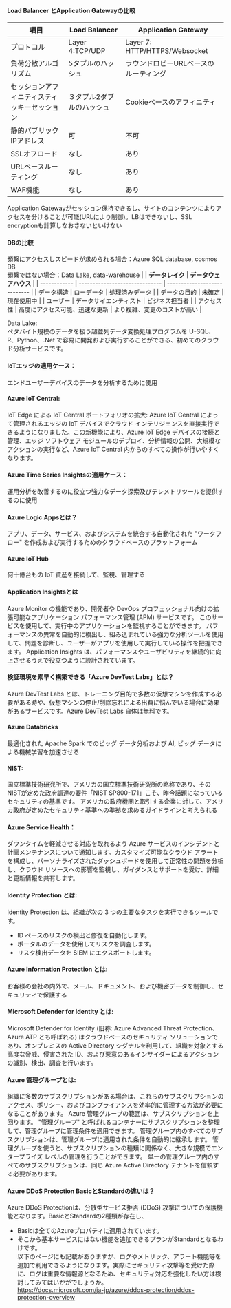  #### Load Balancer とApplication Gatewayの比較
 
 | 項目                                         | Load Balancer             | Application Gateway                   |
| -------------------------------------------- | ------------------------- | ------------------------------------- |
| プロトコル                                   | Layer 4:TCP/UDP           | Layer 7: HTTP/HTTPS/Websocket         |
| 負荷分散アルゴリズム                         | 5タプルのハッシュ         | ラウンドロビーURLベースのルーティング |
| セッションアフィニティスティッキーセッション | ３タプル2ダブルのハッシュ | Cookieベースのアフィニティ            |
| 静的パブリックIPアドレス                     | 可                        | 不可                                  |
| SSLオフロード                                | なし                      | あり                                  |
| URLベースルーティング                        | なし                      | あり                                  |
| WAF機能                                      | なし                      | あり                                  |

Application Gatewayがセッション保持できるし、サイトのコンテンツによりアクセスを分けることが可能(URLにより制御)。LBはできないし、SSL encryptionも計算しなおさないといけない

#### DBの比較

頻繫にアクセスしスピードが求められる場合：Azure SQL database, cosmos DB  
頻繫ではない場合：Data Lake, data-warehouse
|              | **データレイク**               | **データウェアハウス**       |
| ------------ | ------------------------------ | ---------------------------- |
| データ構造   | ローデータ                     | 処理済みデータ               |
| データの目的 | 未確定                         | 現在使用中                   |
| ユーザー     | データサイエンティスト         | ビジネス担当者               |
| アクセス性   | 高度にアクセス可能、迅速な更新 | より複雑、変更のコストが高い |

Data Lake:  
ペタバイト規模のデータを扱う超並列データ変換処理プログラムを U-SQL、R、Python、.Net で容易に開発および実行することができる、初めてのクラウド分析サービスです。

#### IoTエッジの適用ケース：  
エンドユーザーデバイスのデータを分析するために使用

#### Azure IoT Central:  
IoT Edge による IoT Central ポートフォリオの拡大: Azure IoT Central によって管理されるエッジの IoT デバイスでクラウド インテリジェンスを直接実行できるようになりました。この新機能により、Azure IoT Edge デバイスの接続と管理、エッジ ソフトウェア モジュールのデプロイ、分析情報の公開、大規模なアクションの実行など、Azure IoT Central 内からのすべての操作が行いやすくなります。

#### Azure Time Series Insightsの適用ケース：  
運用分析を改善するのに役立つ強力なデータ探索及びテレメトリツールを提供するのに使用

#### Azure Logic Appsとは？  
アプリ、データ、サービス、およびシステムを統合する自動化された "ワークフロー" を作成および実行するためのクラウドベースのプラットフォーム

#### Azure IoT Hub
何十億台もの IoT 資産を接続して、監視、管理する

#### Application Insightsとは  
Azure Monitor の機能であり、開発者や DevOps プロフェッショナル向けの拡張可能なアプリケーション パフォーマンス管理 (APM) サービスです。 このサービスを使用して、実行中のアプリケーションを監視することができます。 パフォーマンスの異常を自動的に検出し、組み込まれている強力な分析ツールを使用して、問題を診断し、ユーザーがアプリを使用して実行している操作を把握できます。 Application Insights は、パフォーマンスやユーザビリティを継続的に向上させるうえで役立つように設計されています。

#### 検証環境を素早く構築できる「Azure DevTest Labs」とは？  
Azure DevTest Labs とは、トレーニング目的で多数の仮想マシンを作成する必要がある時や、仮想マシンの停止/削除忘れによる出費に悩んでいる場合に効果があるサービスです。Azure DevTest Labs 自体は無料です。

#### Azure Databricks
最適化された Apache Spark でのビッグ データ分析および AI, ビッグ データによる機械学習を加速させる

#### NIST:  
国立標準技術研究所で、アメリカの国立標準技術研究所の略称であり、そのNISTが定めた政府調達の要件「NIST SP800-171」こそ、昨今話題になっているセキュリティの基準です。 アメリカの政府機関と取引する企業に対して、アメリカ政府が定めたセキュリティ基準への準拠を求めるガイドラインと考えられる

#### Azure Service Health：  
ダウンタイムを軽減させる対応を取れるよう Azure サービスのインシデントと計画メンテナンスについて通知します。カスタマイズ可能なクラウド アラートを構成し、パーソナライズされたダッシュボードを使用して正常性の問題を分析し、クラウド リソースへの影響を監視し、ガイダンスとサポートを受け、詳細と更新情報を共有します。

#### Identity Protection とは:  
Identity Protection は、組織が次の 3 つの主要なタスクを実行できるツールです。
 * ID ベースのリスクの検出と修復を自動化します。
 * ポータルのデータを使用してリスクを調査します。
 * リスク検出データを SIEM にエクスポートします。

#### Azure Information Protection とは:  
お客様の会社の内外で、メール、ドキュメント、および機密データを制御し、セキュリティで保護する

#### Microsoft Defender for Identity とは:  
Microsoft Defender for Identity (旧称: Azure Advanced Threat Protection、Azure ATP とも呼ばれる) はクラウドベースのセキュリティ ソリューションであり、オンプレミスの Active Directory シグナルを利用して、組織を対象とする高度な脅威、侵害された ID、および悪意のあるインサイダーによるアクションの識別、検出、調査を行います。

#### Azure 管理グループとは:  
組織に多数のサブスクリプションがある場合は、これらのサブスクリプションのアクセス、ポリシー、およびコンプライアンスを効率的に管理する方法が必要になることがあります。 Azure 管理グループの範囲は、サブスクリプションを上回ります。 "管理グループ" と呼ばれるコンテナーにサブスクリプションを整理して、管理グループに管理条件を適用できます。 管理グループ内のすべてのサブスクリプションは、管理グループに適用された条件を自動的に継承します。 管理グループを使うと、サブスクリプションの種類に関係なく、大きな規模でエンタープライズ レベルの管理を行うことができます。 単一の管理グループ内のすべてのサブスクリプションは、同じ Azure Active Directory テナントを信頼する必要があります。

#### Azure DDoS Protection BasicとStandardの違いは？  
Azure DDoS Protectionは、分散型サービス拒否 (DDoS) 攻撃についての保護機能となります。BasicとStandardの2種類が存在し、
 * Basicは全てのAzureプロパティに適用されています。
 * そこから基本サービスにはない機能を追加できるプランがStandardとなるわけです。  
以下のページにも記載がありますが、ログやメトリック、アラート機能等を追加で利用できるようになります。実際にセキュリティ攻撃等を受けた際に、ログは重要な情報源となるため、セキュリティ対応を強化したい方は検討してみてはいかがでしょうか。  
https://docs.microsoft.com/ja-jp/azure/ddos-protection/ddos-protection-overview
